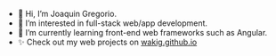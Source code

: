 - 👋 Hi, I’m Joaquin Gregorio.
- 👀 I’m interested in full-stack web/app development.
- 🌱 I’m currently learning front-end web frameworks such as Angular.
- ✨ Check out my web projects on [wakig.github.io](https://wakig.github.io)


<!---
- 💞️ I’m looking to collaborate on ...
- 📫 How to reach me ...
--->

<!---
wakig/wakig is a ✨ special ✨ repository because its `README.md` (this file) appears on your GitHub profile.
You can click the Preview link to take a look at your changes.
--->
